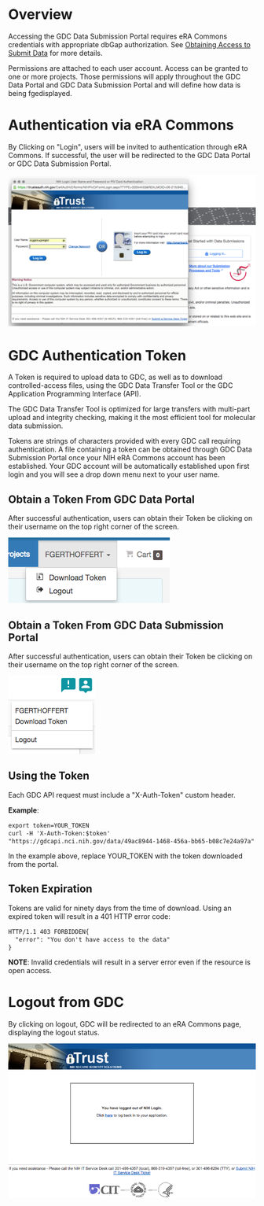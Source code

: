 # Overview

Accessing the GDC Data Submission Portal requires eRA Commons credentials with appropriate dbGap authorization. See [Obtaining Access to Submit Data]( https://gdc.nci.nih.gov/submit-data/obtaining-access-submit-data) for more details.

Permissions are attached to each user account. Access can be granted to one or more projects. Those permissions will apply throughout the GDC Data Portal and GDC Data Submission Portal and will define how data is being fgedisplayed.

# Authentication via eRA Commons

By Clicking on "Login", users will be invited to authentication through eRA Commons. If successful, the user will be redirected to the GDC Data Portal or GDC Data Submission Portal.

[![GDC Data Submission Portal splash page](images/GDC_Submission_Login_eRA_Commons.png)](images/GDC_Submission_Login_eRA_Commons.png "Click to see the full image.")

# GDC Authentication Token

A Token is required to upload data to GDC, as well as to download controlled-access files, using the GDC Data Transfer Tool or the GDC Application Programming Interface (API).

The GDC Data Transfer Tool is optimized for large transfers with multi-part upload and integrity checking, making it the most efficient tool for molecular data submission.

Tokens are strings of characters provided with every GDC call requiring authentication. A file containing a token can be obtained through GDC Data Submission Portal once your NIH eRA Commons account has been established. Your GDC account will be automatically established upon first login and you will see a drop down menu next to your user name.

## Obtain a Token From GDC Data Portal

After successful authentication, users can obtain their Token be clicking on their username on the top right corner of the screen.

[![GDC Token Download from GDC Submission Portal](images/GDC_Portal_Token_Download.png)](images/GDC_Portal_Token_Download.png "Click to see the full image.")

## Obtain a Token From GDC Data Submission Portal

After successful authentication, users can obtain their Token be clicking on their username on the top right corner of the screen.

[![GDC Token Download from GDC Submission Portal](images/GDC_Submission_Token_Download.png)](images/GDC_Submission_Token_Download.png "Click to see the full image.")

## Using the Token

Each GDC API request must include a "X-Auth-Token" custom header.

**Example**:

    export token=YOUR_TOKEN
    curl -H 'X-Auth-Token:$token'  "https://gdcapi.nci.nih.gov/data/49ac8944-1468-456a-bb65-b08c7e24a97a"

In the example above, replace YOUR_TOKEN with the token downloaded from the portal.

## Token Expiration

Tokens are valid for ninety days from the time of download. Using an expired token will result in a 401 HTTP error code:

    HTTP/1.1 403 FORBIDDEN{
      "error": "You don't have access to the data"
    }

**NOTE**: Invalid credentials will result in a server error even if the resource is open access.

# Logout from GDC

By clicking on logout, GDC will be redirected to an eRA Commons page, displaying the logout status.

[![GDC Logout](images/GDC_Submission_Logout.png)](images/GDC_Submission_Logout.png "Click to see the full image.")
